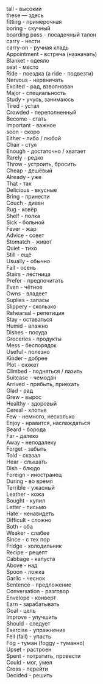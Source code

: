 tall - высокий  
these — здесь  
fitting - примерочная  
boring - скучный  
boarding pass - посадочный талон  
carry - нести  
carry-on - ручная кладь  
Appointment - встреча (назначать)  
Blanket - одеяло  
seat - место  
Ride - поездка (a ride - подвезти)  
Nervous - нервничать  
Excited - рад, взволнован  
Major - специальность  
Study - учусь, занимаюсь  
Tired - устал  
Crowded - переполненный  
Become - стать  
Important - важное  
soon - скоро  
Either - либо / любой  
Chair - стул  
Enough - достаточно / хватает  
Rarely - редко  
Throw - устроить, бросить  
Cheap - дешёвый  
Already - уже  
That - так  
Delicious - вкусные  
Bring - принести  
Couch - диван  
Rug - ковёр  
Shelf - полка  
Sick - больной  
Fever - жар  
Advice - совет  
Stomatch - живот  
Quiet - тихо  
Still - ещё  
Usually - обычно  
Fall - осень  
Stairs - лестница  
Prefer - предпочитать  
Even - чётное  
Owns - владеет  
Suplies - запасы  
Slippery - скользко  
Rehearsal - репетиция  
Stay - оставаться  
Humid - влажно  
Dishes - посуда  
Groceries - продукты  
Mess - беспорядок  
Useful - полезно  
Kinder - добрее  
Plot - сюжет  
Climbed - подняться / лазить  
Suitcase - чемодан  
Arrived - прибыть, приехать  
Glad - рад  
Grew - вырос  
Healthy - здоровый  
Cereal - хлопья  
Few - немного, несколько  
Enjoy - нравится, наслаждаться  
Beard - борода  
Far - далеко  
Away - неподалеку  
Forget - забыть  
Told - сказал  
Hear - слышать  
Dish - блюдо  
Foreign - иностранец  
During - во время  
Terrible - ужасный  
Leather - кожа  
Bought - купил  
Letter - письмо  
Hate - ненавидеть  
Difficult - сложно  
Both - оба  
Weaker - слабее  
Since - с тех пор  
Fridge - холодильник  
Recipe - рецепт  
Cabbage - капуста  
Above - над  
Spoon - ложка  
Garlic - чеснок  
Sentence - предложение  
Conversation - разговор  
Envelope - конверт  
Earn - зарабатывать  
Goal - цель  
Improve - улучшить  
Should - следует  
Exercise - упражнение  
Fell (fall) - упасть  
Fog - туман (foggy - туманно)  
Upset - растроен  
Spent - потратить, провести  
Could - мог, умел  
Cross - перейти  
Decided - решить